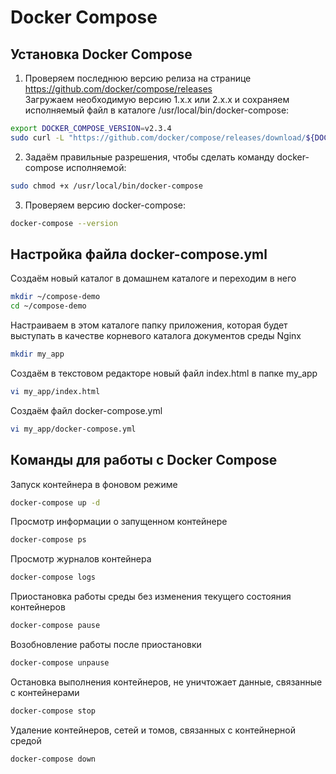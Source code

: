 # Docker Compose


## Установка Docker Compose
1. Проверяем последнюю версию релиза на странице https://github.com/docker/compose/releases  
Загружаем необходимую версию 1.х.х или 2.х.х и сохраняем исполняемый файл в каталоге /usr/local/bin/docker-compose:
```bash
export DOCKER_COMPOSE_VERSION=v2.3.4
sudo curl -L "https://github.com/docker/compose/releases/download/${DOCKER_COMPOSE_VERSION}/docker-compose-$(uname -s)-$(uname -m)" -o /usr/local/bin/docker-compose
```

2. Задаём правильные разрешения, чтобы сделать команду docker-compose исполняемой:
```bash
sudo chmod +x /usr/local/bin/docker-compose
```

3. Проверяем версию docker-compose:
```bash
docker-compose --version 
```

## Настройка файла docker-compose.yml
Cоздаём новый каталог в домашнем каталоге и переходим в него
```bash
mkdir ~/compose-demo
cd ~/compose-demo
```

Настраиваем в этом каталоге папку приложения, которая будет выступать в качестве корневого каталога документов среды Nginx
```bash
mkdir my_app
```

Создаём в текстовом редакторе новый файл index.html в папке my_app
```bash
vi my_app/index.html
```

Cоздаём файл docker-compose.yml
```bash
vi my_app/docker-compose.yml
```

## Команды для работы с Docker Compose
Запуск контейнера в фоновом режиме
```bash
docker-compose up -d
```

Просмотр информации о запущенном контейнере
```bash
docker-compose ps
```

Просмотр журналов контейнера
```bash
docker-compose logs
```

Приостановка работы среды без изменения текущего состояния контейнеров
```bash
docker-compose pause
```

Возобновление работы после приостановки
```bash
docker-compose unpause
```

Остановка выполнения контейнеров, не уничтожает данные, связанные с контейнерами
```bash
docker-compose stop
```

Удаление контейнеров, сетей и томов, связанных с контейнерной средой
```bash
docker-compose down
```

